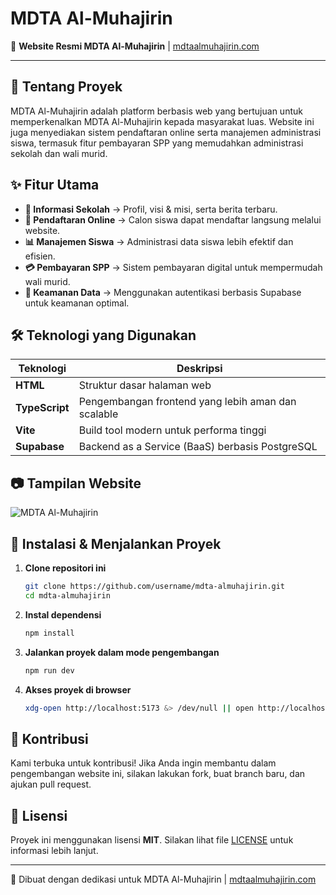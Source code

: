 # MDTA Al-Muhajirin

🚀 **Website Resmi MDTA Al-Muhajirin** | [mdtaalmuhajirin.com](https://mdtaalmuhajirin.com)

---

## 🏫 Tentang Proyek
MDTA Al-Muhajirin adalah platform berbasis web yang bertujuan untuk memperkenalkan MDTA Al-Muhajirin kepada masyarakat luas. Website ini juga menyediakan sistem pendaftaran online serta manajemen administrasi siswa, termasuk fitur pembayaran SPP yang memudahkan administrasi sekolah dan wali murid.

## ✨ Fitur Utama
- **📌 Informasi Sekolah** → Profil, visi & misi, serta berita terbaru.
- **📝 Pendaftaran Online** → Calon siswa dapat mendaftar langsung melalui website.
- **📊 Manajemen Siswa** → Administrasi data siswa lebih efektif dan efisien.
- **💳 Pembayaran SPP** → Sistem pembayaran digital untuk mempermudah wali murid.
- **🔐 Keamanan Data** → Menggunakan autentikasi berbasis Supabase untuk keamanan optimal.

## 🛠️ Teknologi yang Digunakan
| Teknologi     | Deskripsi |
|--------------|-----------|
| **HTML**     | Struktur dasar halaman web |
| **TypeScript** | Pengembangan frontend yang lebih aman dan scalable |
| **Vite**     | Build tool modern untuk performa tinggi |
| **Supabase** | Backend as a Service (BaaS) berbasis PostgreSQL |

## 📷 Tampilan Website
![MDTA Al-Muhajirin](https://via.placeholder.com/1200x600?text=Screenshot+Website)

## 🚀 Instalasi & Menjalankan Proyek
1. **Clone repositori ini**
   ```bash
   git clone https://github.com/username/mdta-almuhajirin.git
   cd mdta-almuhajirin
   ```
2. **Instal dependensi**
   ```bash
   npm install
   ```
3. **Jalankan proyek dalam mode pengembangan**
   ```bash
   npm run dev
   ```
4. **Akses proyek di browser**
   ```bash
   xdg-open http://localhost:5173 &> /dev/null || open http://localhost:5173 || start http://localhost:5173
   ```

## 🎯 Kontribusi
Kami terbuka untuk kontribusi! Jika Anda ingin membantu dalam pengembangan website ini, silakan lakukan fork, buat branch baru, dan ajukan pull request.

## 📄 Lisensi
Proyek ini menggunakan lisensi **MIT**. Silakan lihat file [LICENSE](LICENSE) untuk informasi lebih lanjut.

---
💙 Dibuat dengan dedikasi untuk MDTA Al-Muhajirin | [mdtaalmuhajirin.com](https://mdtaalmuhajirin.com)

